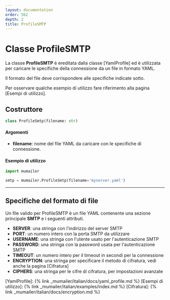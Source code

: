 ```yaml
---
layout: documentation
order: 562
depth: 2
title: ProfileSMTP
---
```


# Classe ProfileSMTP

La classe **ProfileSMTP** è ereditata dalla classe [YamlProfile] ed è
utilizzata per caricare le specifiche della connessione da un file in formato YAML.

Il formato del file deve corrispondere alle specifiche indicate sotto.

Per osservare qualche esempio di utilizzo fare riferimento alla pagina
[Esempi di utilizzo].

## Costruttore

```python
class ProfileSmtp(filename: str)
```

#### Argomenti

- **filename**: nome del file YAML da caricare con le specifiche di connessione.

#### Esempio di utilizzo

```python
import mumailer

smtp = mumailer.ProfileSmtp(filename='myserver.yaml')
```

---

## Specifiche del formato di file

Un file valido per ProfileSMTP è un file YAML contenente una sezione
principale **SMTP** e i seguenti attributi.

- **SERVER**: una stringa con l'indirizzo del server SMTP
- **PORT**: un numero intero con la porta SMTP da utilizzare
- **USERNAME**: una stringa con l'utente usato per l'autenticazione SMTP
- **PASSWORD**: una stringa con la password usata per l'autenticazione SMTP
- **TIMEOUT**: un numero intero per il timeout in secondi per la connessione
- **ENCRYPTION**: una stringa per specificare il metodo di cifratura,
  vedi anche la pagina [Cifratura]
- **CIPHERS**: una stringa per le cifre di cifratura, per impostazioni avanzate

[YamlProfile]: {% link _mumailer/italian/docs/yaml_profile.md %}
[Esempi di utilizzo]: {% link _mumailer/italian/examples/index.md %}
[Cifratura]: {% link _mumailer/italian/docs/encryption.md %}

